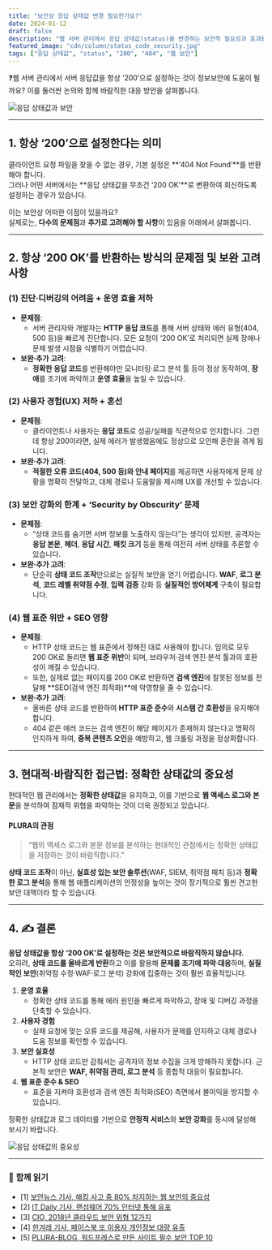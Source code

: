 ```yaml
---
title: "보안상 응답 상태값 변경 필요한가요?"
date: 2024-01-12
draft: false
description: "웹 서버 관리에서 응답 상태값(status)을 변경하는 보안적 필요성과 효과를 분석합니다."
featured_image: "cdn/column/status_code_security.jpg"
tags: ["응답 상태값", "status", "200", "404", "웹 보안"]
---
```


❓웹 서버 관리에서 서버 응답값을 항상 ‘200’으로 설정하는 것이 정보보안에 도움이 될까요? 이를 둘러싼 논의와 함께 바람직한 대응 방안을 살펴봅니다.

<!--more-->

![응답 상태값과 보안](https://blog.plura.io/cdn/column/status_code_security.jpg)

---

## 1. **항상 ‘200’으로 설정한다는 의미**
클라이언트 요청 파일을 찾을 수 없는 경우, 기본 설정은 **‘404 Not Found’**를 반환해야 합니다.  
그러나 어떤 서버에서는 **응답 상태값을 무조건 ‘200 OK’**로 변환하여 회신하도록 설정하는 경우가 있습니다.

이는 보안상 어떠한 이점이 있을까요?  
실제로는, **다수의 문제점**과 **추가로 고려해야 할 사항**이 있음을 아래에서 살펴봅니다.

---

## 2. **항상 ‘200 OK’를 반환하는 방식의 문제점 및 보완 고려사항**

### (1) 진단·디버깅의 어려움 + 운영 효율 저하
- **문제점**:  
  - 서버 관리자와 개발자는 **HTTP 응답 코드**를 통해 서버 상태와 에러 유형(404, 500 등)을 빠르게 진단합니다. 모든 요청이 ‘200 OK’로 처리되면 실제 장애나 문제 발생 시점을 식별하기 어렵습니다.
- **보완·추가 고려**:  
  - **정확한 응답 코드**를 반환해야만 모니터링·로그 분석 툴 등이 정상 동작하여, **장애**를 조기에 파악하고 **운영 효율**을 높일 수 있습니다.

### (2) 사용자 경험(UX) 저하 + 혼선
- **문제점**:  
  - 클라이언트나 사용자는 **응답 코드**로 성공/실패를 직관적으로 인지합니다. 그런데 항상 200이라면, 실제 에러가 발생했음에도 정상으로 오인해 혼란을 겪게 됩니다.
- **보완·추가 고려**:  
  - **적절한 오류 코드(404, 500 등)와 안내 페이지**를 제공하면 사용자에게 문제 상황을 명확히 전달하고, 대체 경로나 도움말을 제시해 UX를 개선할 수 있습니다.

### (3) 보안 강화의 한계 + ‘Security by Obscurity’ 문제
- **문제점**:  
  - “상태 코드를 숨기면 서버 정보를 노출하지 않는다”는 생각이 있지만, 공격자는 **응답 본문**, **헤더**, **응답 시간**, **패킷 크기** 등을 통해 여전히 서버 상태를 추론할 수 있습니다.
- **보완·추가 고려**:  
  - 단순히 **상태 코드 조작**만으로는 실질적 보안을 얻기 어렵습니다. **WAF**, **로그 분석**, **코드 레벨 취약점 수정**, **입력 검증** 강화 등 **실질적인 방어체계** 구축이 필요합니다.

### (4) 웹 표준 위반 + SEO 영향
- **문제점**:  
  - HTTP 상태 코드는 웹 표준에서 정해진 대로 사용해야 합니다. 임의로 모두 200 OK로 돌리면 **웹 표준 위반**이 되며, 브라우저·검색 엔진·분석 툴과의 호환성이 깨질 수 있습니다.
  - 또한, 실제로 없는 페이지를 200 OK로 반환하면 **검색 엔진**에 잘못된 정보를 전달해 **SEO(검색 엔진 최적화)**에 악영향을 줄 수 있습니다.
- **보완·추가 고려**:  
  - 올바른 상태 코드를 반환하여 **HTTP 표준 준수**와 **시스템 간 호환성**을 유지해야 합니다.  
  - 404 같은 에러 코드는 검색 엔진이 해당 페이지가 존재하지 않는다고 명확히 인지하게 하여, **중복 콘텐츠 오인**을 예방하고, 웹 크롤링 과정을 정상화합니다.

---

## 3. **현대적·바람직한 접근법: 정확한 상태값의 중요성**
현대적인 웹 관리에서는 **정확한 상태값**을 유지하고, 이를 기반으로 **웹 액세스 로그와 본문**을 분석하여 잠재적 위협을 파악하는 것이 더욱 권장되고 있습니다.

#### **PLURA의 관점**
> “웹의 액세스 로그와 본문 정보를 분석하는 현대적인 관점에서는 정확한 상태값을 저장하는 것이 바람직합니다.”

**상태 코드 조작**이 아닌, **실효성 있는 보안 솔루션**(WAF, SIEM, 취약점 패치 등)과 **정확한 로그 분석**을 통해 웹 애플리케이션의 안정성을 높이는 것이 장기적으로 훨씬 견고한 보안 대책이라 할 수 있습니다.

---

## 4. ✍️ 결론
**응답 상태값을 항상 ‘200 OK’로 설정하는 것은 보안적으로 바람직하지 않습니다.**  
오히려, **상태 코드를 올바르게 반환**하고 이를 활용해 **문제를 조기에 파악**·**대응**하며, **실질적인 보안**(취약점 수정·WAF·로그 분석) 강화에 집중하는 것이 훨씬 효율적입니다.

1. **운영 효율**  
   - 정확한 상태 코드를 통해 에러 원인을 빠르게 파악하고, 장애 및 디버깅 과정을 단축할 수 있습니다.
2. **사용자 경험**  
   - 실패 요청에 맞는 오류 코드를 제공해, 사용자가 문제를 인지하고 대체 경로나 도움 정보를 확인할 수 있습니다.
3. **보안 실효성**  
   - HTTP 상태 코드만 감춰서는 공격자의 정보 수집을 크게 방해하지 못합니다. 근본적 보안은 **WAF, 취약점 관리, 로그 분석** 등 종합적 대응이 필요합니다.
4. **웹 표준 준수 & SEO**  
   - 표준을 지켜야 호환성과 검색 엔진 최적화(SEO) 측면에서 불이익을 방지할 수 있습니다.

정확한 상태값과 로그 데이터를 기반으로 **안정적 서비스**와 **보안 강화**를 동시에 달성해 보시기 바랍니다.

![응답 상태값의 중요성](https://blog.plura.io/cdn/column/status_code_security-2.png)

---

### 📖 **함께 읽기**
- [1] [보안뉴스 기사, 해킹 사고 중 80% 차지하는 웹 보안의 중요성](https://www.boannews.com/media/view.asp?idx=55170)  
- [2] [IT Daily 기사, 랜섬웨어 70% 인터넷 통해 유포](http://www.itdaily.kr/news/articleView.html?idxno=87512)  
- [3] [CIO, 2018년 클라우드 보안 위협 12가지](https://www.ciokorea.com/news/36759)  
- [4] [한겨레 기사, 페이스북 또 이용자 개인정보 대량 유출](https://www.hani.co.kr/arti/economy/it/989501.html)  
- [5] [PLURA-BLOG, 워드프레스로 만든 사이트 필수 보안 TOP 10](https://blog.plura.io/ko/column/wordpress_security_top10/)
